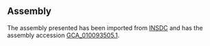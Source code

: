 
Assembly
--------

The assembly presented has been imported from 
[INSDC](http://www.insdc.org) and has the assembly accession
[GCA\_010093505.1](http://www.ebi.ac.uk/ena/data/view/GCA_010093505.1).

